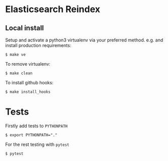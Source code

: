 Elasticsearch Reindex
====================

Local install
-------------

Setup and activate a python3 virtualenv via your preferred method. e.g. and install production requirements:

    $ make ve

To remove virtualenv:

    $ make clean

To install github hooks:

    $ make install_hooks

Tests
======================

Firstly add tests to `PYTHONPATH`

    $ export PYTHONPATH="."

For the rest testing with `pytest`

    $ pytest
